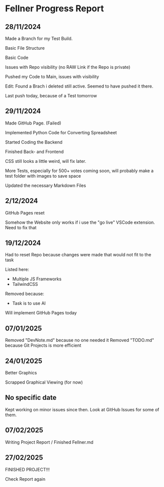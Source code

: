 # Fellner Progress Report

## 28/11/2024

Made a Branch for my Test Build.

Basic File Structure

Basic Code

Issues with Repo visibility (no RAW Link if the Repo is private)

Pushed my Code to Main, issues with visibility

Edit: Found a Brach i deleted still active. Seemed to have pushed it there.

Last push today, because of a Test tomorrow

## 29/11/2024

Made GitHub Page. (Failed)

Implemented Python Code for Converting Spreadsheet

Started Coding the Backend

Finished Back- and Frontend

CSS still looks a little weird, will fix later.

More Tests, especially for 500+ votes coming soon, will probably make a test folder with images to save space

Updated the necessary Markdown Files

## 2/12/2024

GitHub Pages reset

Somehow the Website only works if i use the "go live" VSCode extension. Need to fix that

## 19/12/2024

Had to reset Repo because changes were made that would not fit to the task

Listed here:

+ Multiple JS Frameworks
+ TailwindCSS

Removed because:

+ Task is to use AI

Will implement GitHub Pages today

## 07/01/2025

Removed "DevNote.md" because no one needed it
Removed "TODO.md" because Git Projects is more efficient

## 24/01/2025

Better Graphics

Scrapped Graphical Viewing (for now)

## No specific date

Kept working on minor issues since then. Look at GitHub Issues for some of them.

## 07/02/2025

Writing Project Report / Finished Fellner.md

## 27/02/2025

FINISHED PROJECT!!!

Check Report again
